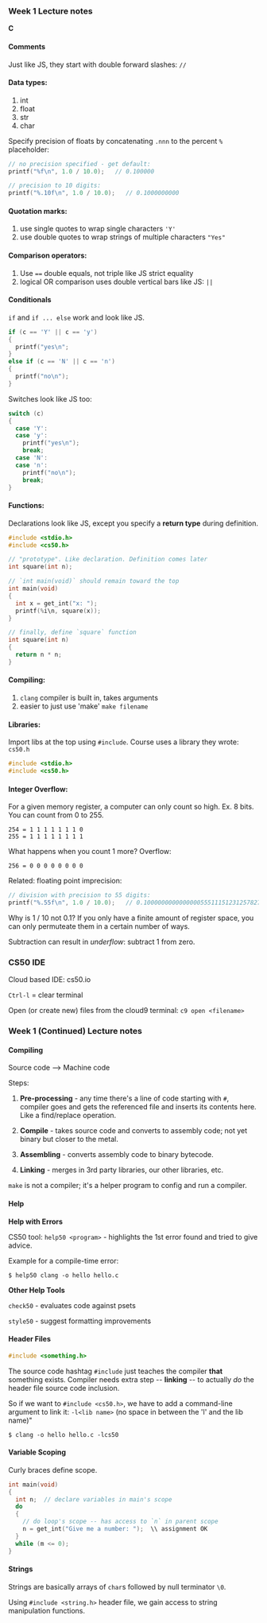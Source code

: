 ### Week 1 Lecture notes

**C**

#### Comments

Just like JS, they start with double forward slashes: `//`

#### Data types:

1.  int
2.  float
3.  str
4.  char

Specify precision of floats by concatenating `.nnn` to the percent `%` placeholder:

```C
// no precision specified - get default:
printf("%f\n", 1.0 / 10.0);   // 0.100000

// precision to 10 digits:
printf("%.10f\n", 1.0 / 10.0);   // 0.1000000000
```

#### Quotation marks:

1.  use single quotes to wrap single characters `'Y'`
2.  use double quotes to wrap strings of multiple characters `"Yes"`

#### Comparison operators:

1. Use `==` double equals, not triple like JS strict equality
2. logical OR comparison uses double vertical bars like JS: `||`

#### Conditionals

`if` and `if ... else` work and look like JS.

```C
if (c == 'Y' || c == 'y')
{
  printf("yes\n";
}
else if (c == 'N' || c == 'n')
{
  printf("no\n");
}
```

Switches look like JS too:

```C
switch (c)
{
  case 'Y':
  case 'y':
    printf("yes\n");
    break;
  case 'N':
  case 'n':
    printf("no\n");
    break;
}
```

#### Functions:

Declarations look like JS, except you specify a **return type** during definition.

```C
#include <stdio.h>
#include <cs50.h>

// "prototype". Like declaration. Definition comes later
int square(int n);

// `int main(void)` should remain toward the top
int main(void)
{
  int x = get_int("x: ");
  printf(%i\n, square(x));
}

// finally, define `square` function
int square(int n)
{
  return n * n;
}
```

#### Compiling:

1.  `clang` compiler is built in, takes arguments
2.  easier to just use 'make' `make filename`

#### Libraries:

Import libs at the top using `#include`. Course uses a library they wrote: `cs50.h`

```C
#include <stdio.h>
#include <cs50.h>
```

#### Integer Overflow:

For a given memory register, a computer can only count so high. Ex. 8 bits. You can count from 0 to 255.

```
254 = 1 1 1 1 1 1 1 0
255 = 1 1 1 1 1 1 1 1
```
What happens when you count 1 more? Overflow:

```
256 = 0 0 0 0 0 0 0 0
```

Related: floating point imprecision:

```C
// division with precision to 55 digits:
printf("%.55f\n", 1.0 / 10.0);   // 0.1000000000000000555111512312578270
```

Why is 1 / 10 not 0.1? If you only have a finite amount of register space,
you can only permuteate them in a certain number of ways.

Subtraction can result in _underflow_: subtract 1 from zero.

### CS50 IDE

Cloud based IDE: cs50.io

`Ctrl-l` = clear terminal

Open (or create new) files from the cloud9 terminal: `c9 open <filename>`

### Week 1 (Continued) Lecture notes

#### Compiling

Source code --> Machine code

Steps:

1.  **Pre-processing** - any time there's a line of code starting with `#`, compiler goes and gets the referenced file and inserts its contents here. Like a find/replace operation.

2.  **Compile** - takes source code and converts to assembly code; not yet binary but closer to the metal.

3.  **Assembling** - converts assembly code to binary bytecode.

4.  **Linking** - merges in 3rd party libraries, our other libraries, etc.

`make` is not a compiler; it's a helper program to config and run a compiler.

#### Help

**Help with Errors**

CS50 tool: `help50 <program>` - highlights the 1st error found and tried to give advice.

Example for a compile-time error:

```
$ help50 clang -o hello hello.c
```

**Other Help Tools**

`check50` - evaluates code against psets

`style50` - suggest formatting improvements

#### Header Files

```C
#include <something.h>
```

The source code hashtag `#include` just teaches the compiler **that** something exists. Compiler needs extra step -- **linking** -- to actually _do_ the header file source code inclusion.

So if we want to `#include <cs50.h>`, we have to add a command-line argument to link it: `-l<lib name>` (no space in between the 'l' and the lib name)"

```
$ clang -o hello hello.c -lcs50
```

#### Variable Scoping

Curly braces define scope.

```C
int main(void)
{
  int n;  // declare variables in main's scope
  do
  {
    // do loop's scope -- has access to `n` in parent scope
    n = get_int("Give me a number: ");  \\ assignment OK
  }
  while (m <= 0);
}
```

#### Strings

Strings are basically arrays of `char`s followed by null terminator `\0`.

Using `#include <string.h>` header file, we gain access to string manipulation functions.
